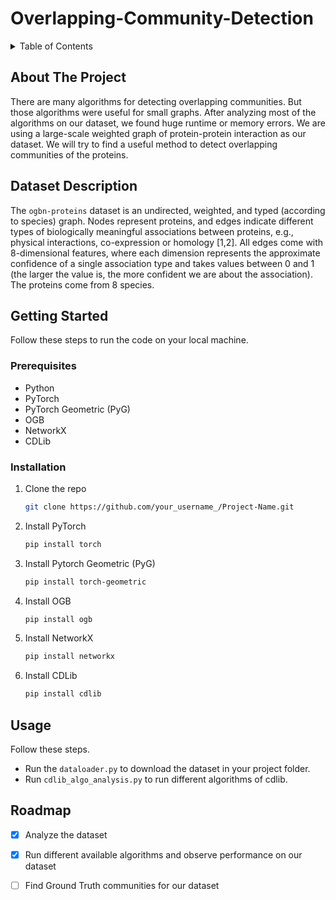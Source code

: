 # Overlapping-Community-Detection
<!-- TABLE OF CONTENTS -->
<details>
  <summary>Table of Contents</summary>
  <ol>
    <li>
      <a href="#about-the-project">About The Project</a>
    </li>
    <li>
      <a href="dataset-description">Dataset Description</a>
    </li>
    <li>
      <a href="#getting-started">Getting Started</a>
      <ul>
        <li><a href="#prerequisites">Prerequisites</a></li>
        <li><a href="#installation">Installation</a></li>
      </ul>
    </li>
    <li><a href="#usage">Usage</a></li>
    <li><a href="#roadmap">Roadmap</a></li>
  </ol>
</details>

<!-- ABOUT THE PROJECT -->
## About The Project

There are many algorithms for detecting overlapping communities. But those algorithms were useful for small graphs. After analyzing most of the algorithms on our dataset, we found huge runtime or memory errors. We are using a large-scale weighted graph of protein-protein interaction as our dataset. We will try to find a useful method to detect overlapping communities of the proteins. 

<!-- DATASET DESCRIPTION -->
## Dataset Description

The `ogbn-proteins` dataset is an undirected, weighted, and typed (according to species) graph. Nodes represent proteins, and edges indicate different types of biologically meaningful associations between proteins, e.g., physical interactions, co-expression or homology [1,2]. All edges come with 8-dimensional features, where each dimension represents the approximate confidence of a single association type and takes values between 0 and 1 (the larger the value is, the more confident we are about the association). The proteins come from 8 species.


<!-- GETTING STARTED -->
## Getting Started

Follow these steps to run the code on your local machine.

### Prerequisites

* Python
* PyTorch
* PyTorch Geometric (PyG)
* OGB
* NetworkX
* CDLib

### Installation

1. Clone the repo
   ```sh
   git clone https://github.com/your_username_/Project-Name.git
   ```
2. Install PyTorch
   ```sh
   pip install torch
   ```
3. Install Pytorch Geometric (PyG)
   ```sh
   pip install torch-geometric
   ```
4. Install OGB
   ```sh
   pip install ogb
   ```
5. Install NetworkX
   ```sh
   pip install networkx
   ```
6. Install CDLib
   ```sh
   pip install cdlib
   ```

<!-- USAGE EXAMPLES -->
## Usage

Follow these steps.
* Run the `dataloader.py` to download the dataset in your project folder.
* Run `cdlib_algo_analysis.py` to run different algorithms of cdlib.

<!-- ROADMAP -->
## Roadmap

- [x] Analyze the dataset
- [x] Run different available algorithms and observe performance on our dataset
- [ ] Find Ground Truth communities for our dataset
      
